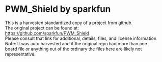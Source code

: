 
# PWM_Shield by sparkfun  
This is a harvested standardized copy of a project from github.  
The original project can be found at:  
https://github.com/sparkfun/PWM_Shield  
Please consult that link for additional, details, files, and license information.  
Note: It was auto harvested and if the original repo had more than one board file or anything out of the ordinary the files here are likely not representative.  
    